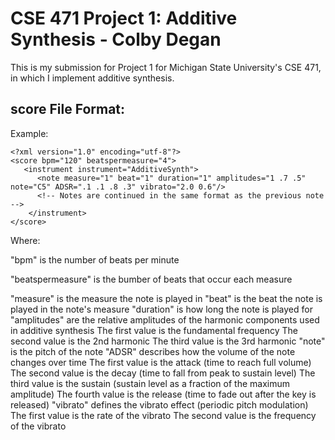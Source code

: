 # CSE 471 Project 1: Additive Synthesis - Colby Degan
This is my submission for Project 1 for Michigan State University's CSE 471, in which I implement additive synthesis.

## score File Format:
Example:
```
<?xml version="1.0" encoding="utf-8"?>
<score bpm="120" beatspermeasure="4">
   <instrument instrument="AdditiveSynth">
      <note measure="1" beat="1" duration="1" amplitudes="1 .7 .5" note="C5" ADSR=".1 .1 .8 .3" vibrato="2.0 0.6"/>
      <!-- Notes are continued in the same format as the previous note -->
    </instrument>
</score>
```

Where:

"bpm" is the number of beats per minute

"beatspermeasure" is the bumber of beats that occur each measure

"measure" is the measure the note is played in
"beat" is the beat the note is played in the note's measure
"duration" is how long the note is played for
"amplitudes" are the relative amplitudes of the harmonic components used in additive synthesis
      The first value is the fundamental frequency
      The second value is the 2nd harmonic
      The third value is the 3rd harmonic
"note" is the pitch of the note
"ADSR" describes how the volume of the note changes over time
      The first value is the attack (time to reach full volume)
      The second value is the decay (time to fall from peak to sustain level)
      The third value is the sustain (sustain level as a fraction of the maximum amplitude)
      The fourth value is the release (time to fade out after the key is released)
"vibrato" defines the vibrato effect (periodic pitch modulation)
      The first value is the rate of the vibrato
      The second value is the frequency of the vibrato
  

